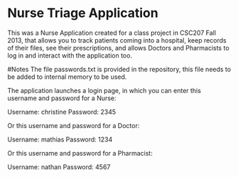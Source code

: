 # Nurse Triage Application

This was a Nurse Application created for a class project in CSC207 Fall 2013, that allows you to track patients coming into a hospital, keep records
of their files, see their prescriptions, and allows Doctors and Pharmacists to log in and interact with the application too.

#Notes
The file passwords.txt is provided in the repository, this file needs to be added to internal memory to be used.

The application launches a login page, in which you can enter this username and password for a Nurse:

Username: christine
Password: 2345

Or this username and password for a Doctor:

Username: mathias
Password: 1234

Or this username and password for a Pharmacist:

Username: nathan
Password: 4567

